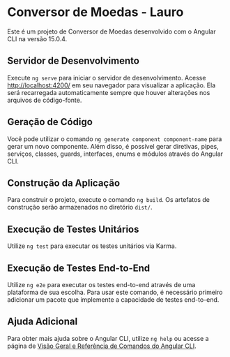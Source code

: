 # Conversor de Moedas - Lauro

Este é um projeto de Conversor de Moedas desenvolvido com o Angular CLI na versão 15.0.4.

## Servidor de Desenvolvimento

Execute `ng serve` para iniciar o servidor de desenvolvimento. Acesse [http://localhost:4200/](http://localhost:4200/) em seu navegador para visualizar a aplicação. Ela será recarregada automaticamente sempre que houver alterações nos arquivos de código-fonte.

## Geração de Código

Você pode utilizar o comando `ng generate component component-name` para gerar um novo componente. Além disso, é possível gerar diretivas, pipes, serviços, classes, guards, interfaces, enums e módulos através do Angular CLI.

## Construção da Aplicação

Para construir o projeto, execute o comando `ng build`. Os artefatos de construção serão armazenados no diretório `dist/`.

## Execução de Testes Unitários

Utilize `ng test` para executar os testes unitários via Karma.

## Execução de Testes End-to-End

Utilize `ng e2e` para executar os testes end-to-end através de uma plataforma de sua escolha. Para usar este comando, é necessário primeiro adicionar um pacote que implemente a capacidade de testes end-to-end.

## Ajuda Adicional

Para obter mais ajuda sobre o Angular CLI, utilize `ng help` ou acesse a página de [Visão Geral e Referência de Comandos do Angular CLI](https://angular.io/cli).
